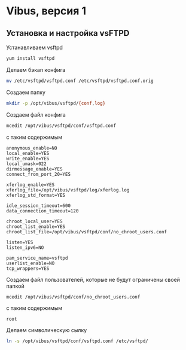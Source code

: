 # Vibus, версия 1

## Установка и настройка vsFTPD

Устанавливаем vsftpd

```bash
yum install vsftpd
```

Делаем бэкап конфига
```bash
mv /etc/vsftpd/vsftpd.conf /etc/vsftpd/vsftpd.conf.orig
```

Создаем папку
```bash
mkdir -p /opt/vibus/vsftpd/{conf,log}
```

Создаем файл конфига
```bash
mcedit /opt/vibus/vsftpd/conf/vsftpd.conf
```
с таким содержимым
```plain
anonymous_enable=NO
local_enable=YES
write_enable=YES
local_umask=022
dirmessage_enable=YES
connect_from_port_20=YES

xferlog_enable=YES
xferlog_file=/opt/vibus/vsftpd/log/xferlog.log
xferlog_std_format=YES

idle_session_timeout=600
data_connection_timeout=120

chroot_local_user=YES
chroot_list_enable=YES
chroot_list_file=/opt/vibus/vsftpd/conf/no_chroot_users.conf

listen=YES
listen_ipv6=NO

pam_service_name=vsftpd
userlist_enable=NO
tcp_wrappers=YES
```

Создаем файл пользователей, которые не будут ограничены своей папкой
```bash
mcedit /opt/vibus/vsftpd/conf/no_chroot_users.conf
```
с таким содержимым
```plain
root
```

Делаем символическую сылку
```bash
ln -s /opt/vibus/vsftpd/conf/vsftpd.conf /etc/vsftpd/
```
